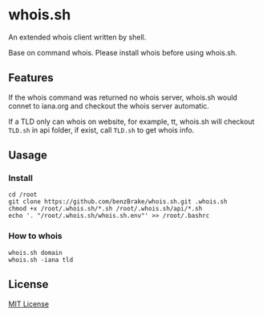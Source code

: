 # whois.sh
An extended whois client written by shell.

Base on command whois. Please install whois before using whois.sh.

## Features
If the whois command was returned no whois server, whois.sh would connet to iana.org and checkout the whois server automatic.

If a TLD only can whois on website, for example, tt, whois.sh will checkout `TLD.sh` in api folder, if exist, call `TLD.sh` to get whois info.

## Uasage
### Install
```
cd /root
git clone https://github.com/benzBrake/whois.sh.git .whois.sh
chmod +x /root/.whois.sh/*.sh /root/.whois.sh/api/*.sh
echo '. "/root/.whois.sh/whois.sh.env"' >> /root/.bashrc
```
### How to whois
```
whois.sh domain
whois.sh -iana tld
```
## License

[MIT License](https://github.com/benzBrake/whois.sh/blob/master/LICENSE)
